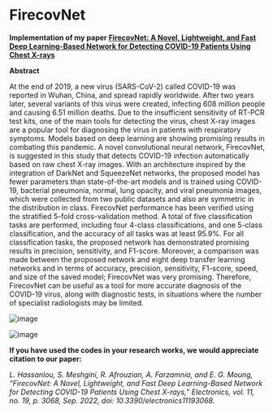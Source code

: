 # FirecovNet
**Implementation of my paper [FirecovNet: A Novel, Lightweight, and Fast Deep Learning-Based Network for Detecting COVID-19 Patients Using Chest X-rays](https://doi.org/10.3390/electronics11193068/)**



**Abstract**

At the end of 2019, a new virus (SARS-CoV-2) called COVID-19 was reported in Wuhan, China, and spread rapidly worldwide. After two years later, several variants of this virus were created, infecting 608 million people and causing 6.51 million deaths. Due to the insufficient sensitivity of RT-PCR test kits, one of the main tools for detecting the virus, chest X-ray images are a popular tool for diagnosing the virus in patients with respiratory symptoms. Models based on deep learning are showing promising results in combating this pandemic. A novel convolutional neural network, FirecovNet, is suggested in this study that detects COVID-19 infection automatically based on raw chest X-ray images. With an architecture inspired by the integration of DarkNet and SqueezeNet networks, the proposed model has fewer parameters than state-of-the-art models and is trained using COVID-19, bacterial pneumonia, normal, lung opacity, and viral pneumonia images, which were collected from two public datasets and also are symmetric in the distribution in class. FirecovNet performance has been verified using the stratified 5-fold cross-validation method. A total of five classification tasks are performed, including four 4-class classifications, and one 5-class classification, and the accuracy of all tasks was at least 95.9%. For all classification tasks, the proposed network has demonstrated promising results in precision, sensitivity, and F1-score. Moreover, a comparison was made between the proposed network and eight deep transfer learning networks and in terms of accuracy, precision, sensitivity, F1-score, speed, and size of the saved model; FirecovNet was very promising. Therefore, FirecovNet can be useful as a tool for more accurate diagnosis of the COVID-19 virus, along with diagnostic tests, in situations where the number of specialist radiologists may be limited.


![image](https://user-images.githubusercontent.com/57661230/203859044-c7f153f5-7cb0-4748-ae69-149c762cdcfe.png)



![image](https://user-images.githubusercontent.com/57661230/203859616-622b499e-874a-454f-9cf1-749e27487733.png)

**If you have used the codes in your research works, we would appreciate citation to our paper:**

*L. Hassanlou, S. Meshgini, R. Afrouzian, A. Farzamnia, and E. G. Moung, “FirecovNet: A Novel, Lightweight, and Fast Deep Learning-Based Network for Detecting COVID-19 Patients Using Chest X-rays,” Electronics, vol. 11, no. 19, p. 3068, Sep. 2022, doi: 10.3390/electronics11193068.*
